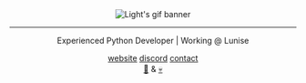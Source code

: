 <div align="center">
  <img src="https://liqht.dev/assets/light1.gif" alt="Light's gif banner"/> 
  <hr>
  <p>Experienced Python Developer | Working @ Lunise<p/>
  <a href="https://liqht.dev";  target="website">website<a/> 
  <a href="https://discord.gg/GYhP4Fd7Av";  target="discord">discord<a/> 
  <a href="mailto:hello@liqht.me?subject=Contact%20via%20github."; target="Mail">contact<a/> <br>
<a href="https://github.com/xevaly";  target="github">👀<a/> & <a href="https://die.ooo";  target="die">💀<a/>　
</div>
